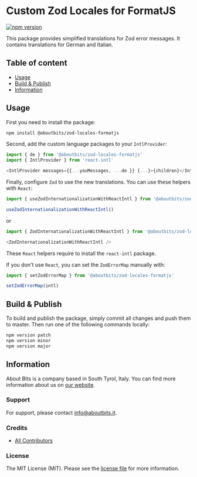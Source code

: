Custom Zod Locales for FormatJS
===============================

[![npm version](https://badge.fury.io/js/%40aboutbits%2Fzod-locales-formatjs.svg)](https://badge.fury.io/js/%40aboutbits%2Fzod-locales-formatjs)

This package provides simplified translations for Zod error messages.
It contains translations for German and Italian.

## Table of content

- [Usage](#usage)
- [Build & Publish](#build--publish)
- [Information](#information)

## Usage

First you need to install the package:

```bash
npm install @aboutbits/zod-locales-formatjs
```

Second, add the custom language packages to your `IntlProvider`:

```js
import { de } from '@aboutbits/zod-locales-formatjs'
import { IntlProvider } from 'react-intl'

<IntlProvider messages={{...youMessages, ...de }} {...}>{children}</IntlProvider>

```

Finally, configure `Zod` to use the new translations. You can use these helpers with `React`:

```js
import { useZodInternationalizationWithReactIntl } from '@aboutbits/zod-locales-formatjs'

useZodInternationalizationWithReactIntl()
```

or

```js
import { ZodInternationalizationWithReactIntl } from '@aboutbits/zod-locales-formatjs'

<ZodInternationalizationWithReactIntl />
```

These `React` helpers require to install the `react-intl` package.

If you don't use `React`, you can set the `ZodErrorMap` manually with:

```js
import { setZodErrorMap } from '@aboutbits/zod-locales-formatjs'

setZodErrorMap(intl)
```

## Build & Publish

To build and publish the package, simply commit all changes and push them to master. Then run one of the following commands locally:

```bash
npm version patch
npm version minor
npm version major
```

## Information

About Bits is a company based in South Tyrol, Italy. You can find more information about us on [our website](https://aboutbits.it).

### Support

For support, please contact [info@aboutbits.it](mailto:info@aboutbits.it).

### Credits

- [All Contributors](../../contributors)

### License

The MIT License (MIT). Please see the [license file](LICENSE.md) for more information.
